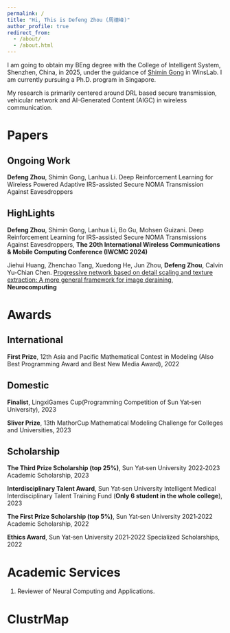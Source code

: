 ```yaml
---
permalink: /
title: "Hi, This is Defeng Zhou (周德峰)"
author_profile: true
redirect_from: 
  - /about/
  - /about.html
---
```


I am going to obtain my BEng degree with the College of Intelligent System, Shenzhen, China, in 2025, under the guidance of [Shimin Gong](https://scholar.google.com.sg/citations?user=AKffc_QAAAAJ&hl=en) in WinsLab.
I am currently pursuing a Ph.D. program in Singapore.

My research is primarily centered around DRL based secure transmission, vehicular network and AI-Generated Content (AIGC) in wireless communication.

Papers
======

Ongoing Work
------
**Defeng Zhou**, Shimin Gong, Lanhua Li.
Deep Reinforcement Learning for Wireless Powered Adaptive IRS-assisted Secure NOMA Transmission Against Eavesdroppers


HighLights
------
**Defeng Zhou**, Shimin Gong, Lanhua Li, Bo Gu, Mohsen Guizani.
Deep Reinforcement Learning for IRS-assisted Secure NOMA Transmissions Against Eavesdroppers, **The 20th International Wireless Communications & Mobile Computing Conference (IWCMC 2024)**

Jiehui Huang, Zhenchao Tang, Xuedong He, Jun Zhou, **Defeng Zhou**, Calvin Yu-Chian Chen.
[Progressive network based on detail scaling and texture extraction: A more general framework for image deraining](https://www.sciencedirect.com/science/article/pii/S092523122301189X), **Neurocomputing** 



Awards
======

International
------
**First Prize**, 12th Asia and Pacific Mathematical Contest in Modeling (Also Best Programming Award and Best New Media Award), 2022

Domestic
------
**Finalist**, LingxiGames Cup(Programming Competition of Sun Yat‑sen University), 2023

**Sliver Prize**, 13th MathorCup Mathematical Modeling Challenge for Colleges and Universities, 2023

Scholarship
------
**The Third Prize Scholarship (top 25%)**, Sun Yat‑sen University 2022‑2023 Academic Scholarship, 2023

**Interdisciplinary Talent Award**, Sun Yat‑sen University Intelligent Medical Interdisciplinary Talent Training Fund (**Only 6 student in the whole college**), 2023

**The First Prize Scholarship (top 5%)**, Sun Yat‑sen University 2021‑2022 Academic Scholarship, 2022

**Ethics Award**, Sun Yat‑sen University 2021‑2022 Specialized Scholarships, 2022


Academic Services
======

1. Reviewer of Neural Computing and Applications.



ClustrMap
======

<script type="text/javascript" id="clustrmaps" src="//clustrmaps.com/map_v2.js?d=Tu8P6Q9ThT-9QLseDrRdsK_sbJZeSyOqVJ3EypIV5S8&cl=ffffff&w=a"></script>